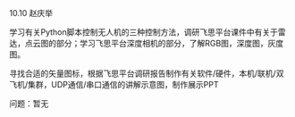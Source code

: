 10.10   赵庆举

学习有关Python脚本控制无人机的三种控制方法，调研飞思平台课件中有关于雷达，点云图的部分；学习飞思平台深度相机的部分，了解RGB图，深度图，灰度图。

寻找合适的矢量图标，根据飞思平台调研报告制作有关软件/硬件，本机/联机/双飞机/集群，UDP通信/串口通信的讲解示意图，制作展示PPT

问题：暂无
